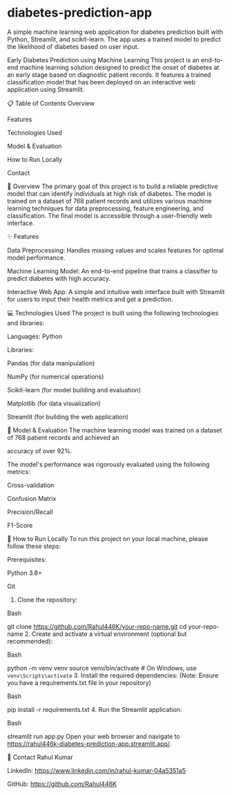 # diabetes-prediction-app
A simple machine learning web application for diabetes prediction built with Python, Streamlit, and scikit-learn. The app uses a trained model to predict the likelihood of diabetes based on user input.





Early Diabetes Prediction using Machine Learning
This project is an end-to-end machine learning solution designed to predict the onset of diabetes at an early stage based on diagnostic patient records. It features a trained classification model that has been deployed on an interactive web application using Streamlit.


📋 Table of Contents
Overview

Features

Technologies Used

Model & Evaluation

How to Run Locally

<!-- Screenshots -->

Contact

📖 Overview
The primary goal of this project is to build a reliable predictive model that can identify individuals at high risk of diabetes. The model is trained on a dataset of 768 patient records and utilizes various machine learning techniques for data preprocessing, feature engineering, and classification. The final model is accessible through a user-friendly web interface.

✨ Features

Data Preprocessing: Handles missing values and scales features for optimal model performance.


Machine Learning Model: An end-to-end pipeline that trains a classifier to predict diabetes with high accuracy.


Interactive Web App: A simple and intuitive web interface built with Streamlit for users to input their health metrics and get a prediction.

💻 Technologies Used
The project is built using the following technologies and libraries:


Languages: Python 


Libraries:

Pandas (for data manipulation) 


NumPy (for numerical operations) 


Scikit-learn (for model building and evaluation) 


Matplotlib (for data visualization) 


Streamlit (for building the web application) 

🎯 Model & Evaluation
The machine learning model was trained on a dataset of 768 patient records and achieved an 

accuracy of over 92%.

The model's performance was rigorously evaluated using the following metrics:

Cross-validation 

Confusion Matrix 

Precision/Recall 

F1-Score 

🚀 How to Run Locally
To run this project on your local machine, please follow these steps:

Prerequisites:

Python 3.8+

Git

1. Clone the repository:

Bash

git clone https://github.com/Rahul446K/your-repo-name.git
cd your-repo-name
2. Create and activate a virtual environment (optional but recommended):

Bash

python -m venv venv
source venv/bin/activate  # On Windows, use `venv\Scripts\activate`
3. Install the required dependencies:
(Note: Ensure you have a requirements.txt file in your repository)

Bash

pip install -r requirements.txt
4. Run the Streamlit application:

Bash

streamlit run app.py
Open your web browser and navigate to https://rahul446k-diabetes-prediction-app.streamlit.app/.
<!-- 
📸 Screenshots
(Add screenshots of your web application here to showcase its features and user interface.)

Example:
![Web App Screenshot](d:\OneDrive\Pictures\Screenshots\Screenshot 2025-08-15 224502.png) -->

👤 Contact
Rahul Kumar


LinkedIn: https://www.linkedin.com/in/rahul-kumar-04a5351a5 


GitHub: https://github.com/Rahul446K 
